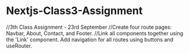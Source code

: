 # Nextjs-Class3-Assignment
//3th Class Assignment - 23rd September //Create four route pages: Navbar, About, Contact, and Footer. //Link all components together using the 'Link' component. Add navigation for all routes using buttons and useRouter.
